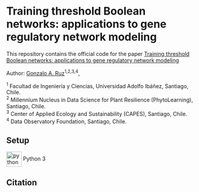 # Training threshold Boolean networks: applications to gene regulatory network modeling

This repository contains the official code for the paper [Training threshold Boolean networks: applications to gene regulatory network modeling]()

Author: 
[Gonzalo A. Ruz](https://scholar.google.cl/citations?user=jkovdhYAAAAJ&hl=en)<sup>1,2,3,4</sup>, &nbsp;

<sup>1</sup> Facultad de Ingeniería y Ciencias, Universidad Adolfo Ibáñez, Santiago, Chile. <br>
<sup>2</sup> Millennium Nucleus in Data Science for Plant Resilience (PhytoLearning), Santiago, Chile. <br>
<sup>3</sup> Center of Applied Ecology and Sustainability (CAPES), Santiago, Chile. <br>
<sup>4</sup> Data Observatory Foundation, Santiago, Chile. <br>

## Setup

<div>
    <a href="https://www.python.org" target="_blank" rel="noreferrer"> <img style="vertical-align:middle"  src="https://www.python.org/static/img/python-logo.png" alt="python" width="40" height="40"/></a> 
    <span> Python 3 </span> 
</div>

## Citation

<!---



## Usage


## Citation
If you find this code or paper useful, please use the following reference:
```
@article{
    
}
```

-->
